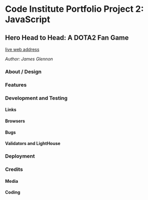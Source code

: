 # Code Institute Portfolio Project 2: JavaScript

## Hero Head to Head: A DOTA2 Fan Game

[live web address](https://james-glennon.github.io/Portfolio-project-2--JavaScript/)

*Author: James Glennon*

### About / Design

### Features

### Development and Testing

#### Links

#### Browsers

#### Bugs

#### Validators and LightHouse

### Deployment

### Credits

#### Media

#### Coding
